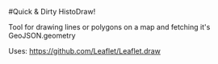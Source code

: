 #Quick & Dirty HistoDraw!

Tool for drawing lines or polygons on a map and fetching it's GeoJSON.geometry
 
Uses: https://github.com/Leaflet/Leaflet.draw